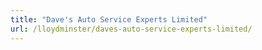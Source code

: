 ```yaml
---
title: "Dave's Auto Service Experts Limited"
url: /lloydminster/daves-auto-service-experts-limited/
---
```

